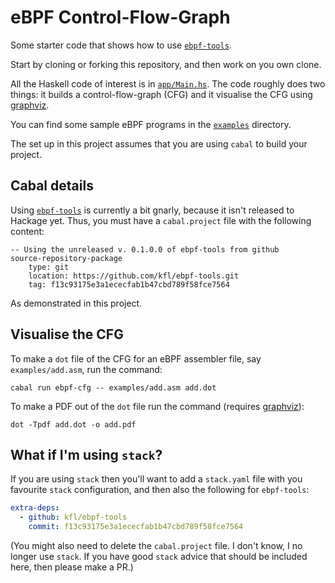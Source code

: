 eBPF Control-Flow-Graph
=======================

Some starter code that shows how to use [`ebpf-tools`](https://github.com/kfl/ebpf-tools).

Start by cloning or forking this repository, and then work on you own
clone.

All the Haskell code of interest is in
[`app/Main.hs`](./app/Main.hs). The code roughly does two things: it
builds a control-flow-graph (CFG) and it visualise the CFG using
[graphviz](https://graphviz.org/).

You can find some sample eBPF programs in the [`examples`](./examples)
directory.

The set up in this project assumes that you are using `cabal` to build
your project.


Cabal details
-------------

Using [`ebpf-tools`](https://github.com/kfl/ebpf-tools) is currently a
bit gnarly, because it isn't released to Hackage yet. Thus, you must
have a `cabal.project` file with the following content:

```cabal
-- Using the unreleased v. 0.1.0.0 of ebpf-tools from github
source-repository-package
    type: git
    location: https://github.com/kfl/ebpf-tools.git
    tag: f13c93175e3a1ececfab1b47cbd789f58fce7564
```

As demonstrated in this project.


Visualise the CFG
-----------------

To make a `dot` file of the CFG for an eBPF assembler file, say
`examples/add.asm`, run the command:

```
cabal run ebpf-cfg -- examples/add.asm add.dot
```

To make a PDF out of the `dot` file run the command (requires
[graphviz](https://graphviz.org/)):

```
dot -Tpdf add.dot -o add.pdf
```


What if I'm using `stack`?
--------------------------

If you are using `stack` then you'll want to add a `stack.yaml` file
with you favourite `stack` configuration, and then also the following
for `ebpf-tools`:

```yaml
extra-deps:
  - github: kfl/ebpf-tools
    commit: f13c93175e3a1ececfab1b47cbd789f58fce7564
```

(You might also need to delete the `cabal.project` file. I don't know,
I no longer use `stack`. If you have good `stack` advice that should
be included here, then please make a PR.)
